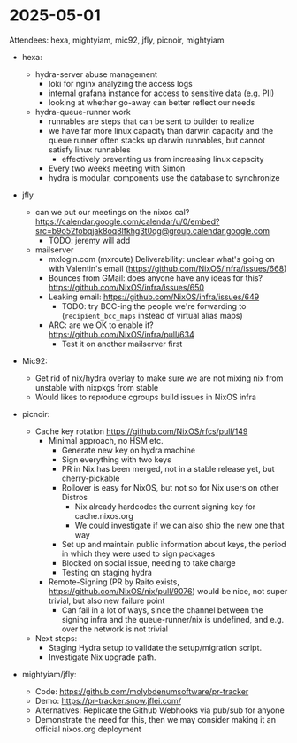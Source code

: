# 2025-05-01

Attendees: hexa, mightyiam, mic92, jfly, picnoir, mightyiam

- hexa:
  - hydra-server abuse management
    - loki for nginx analyzing the access logs
    - internal grafana instance for access to sensitive data (e.g. PII)
    - looking at whether go-away can better reflect our needs
  - hydra-queue-runner work
    - runnables are steps that can be sent to builder to realize
    - we have far more linux capacity than darwin capacity and the queue runner
      often stacks up darwin runnables, but cannot satisfy linux runnables
      - effectively preventing us from increasing linux capacity
    - Every two weeks meeting with Simon
    - hydra is modular, components use the database to synchronize

- jfly
  - can we put our meetings on the nixos cal?
    https://calendar.google.com/calendar/u/0/embed?src=b9o52fobqjak8oq8lfkhg3t0qg@group.calendar.google.com
    - TODO: jeremy will add
  - mailserver
    - mxlogin.com (mxroute) Deliverability: unclear what's going on with
      Valentin's email (https://github.com/NixOS/infra/issues/668)
    - Bounces from GMail: does anyone have any ideas for this?
      https://github.com/NixOS/infra/issues/650
    - Leaking email: https://github.com/NixOS/infra/issues/649
      - TODO: try BCC-ing the people we're forwarding to (`recipient_bcc_maps`
        instead of virtual alias maps)
    - ARC: are we OK to enable it? https://github.com/NixOS/infra/pull/634
      - Test it on another mailserver first

- Mic92:
  - Get rid of nix/hydra overlay to make sure we are not mixing nix from
    unstable with nixpkgs from stable
  - Would likes to reproduce cgroups build issues in NixOS infra

- picnoir:
  - Cache key rotation https://github.com/NixOS/rfcs/pull/149
    - Minimal approach, no HSM etc.
      - Generate new key on hydra machine
      - Sign everything with two keys
      - PR in Nix has been merged, not in a stable release yet, but
        cherry-pickable
      - Rollover is easy for NixOS, but not so for Nix users on other Distros
        - Nix already hardcodes the current signing key for cache.nixos.org
        - We could investigate if we can also ship the new one that way
      - Set up and maintain public information about keys, the period in which
        they were used to sign packages
      - Blocked on social issue, needing to take charge
      - Testing on staging hydra
    - Remote-Signing (PR by Raito exists,
      https://github.com/NixOS/nix/pull/9076) would be nice, not super trivial,
      but also new failure point
      - Can fail in a lot of ways, since the channel between the signing infra
        and the queue-runner/nix is undefined, and e.g. over the network is not
        trivial
  - Next steps:
    - Staging Hydra setup to validate the setup/migration script.
    - Investigate Nix upgrade path.

- mightyiam/jfly:
  - Code: https://github.com/molybdenumsoftware/pr-tracker
  - Demo: https://pr-tracker.snow.jflei.com/
  - Alternatives: Replicate the Github Webhooks via pub/sub for anyone
  - Demonstrate the need for this, then we may consider making it an official
    nixos.org deployment
